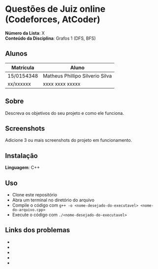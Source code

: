 
# Questões de Juiz online (Codeforces, AtCoder)

**Número da Lista**: X<br>
**Conteúdo da Disciplina**: Grafos 1 (DFS, BFS)<br>

## Alunos
|Matrícula | Aluno |
| -- | -- |
| 15/0154348  | Matheus Phillipo Silverio Silva |
| xx/xxxxxx  |  xxxx xxxx xxxxx |

## Sobre 
Descreva os objetivos do seu projeto e como ele funciona. 

## Screenshots
Adicione 3 ou mais screenshots do projeto em funcionamento.

## Instalação 
**Linguagem**: C++<br>

## Uso 
- Clone este repositório
- Abra um terminal no diretório do arquivo
- Compile o código com `g++ -o <nome-desejado-do-executavel> <nome-do-arquivo.cpp>`
- Execute o código com `./<nome-desejado-do-executavel>` 


## Links dos problemas
-
-
-
-
-





